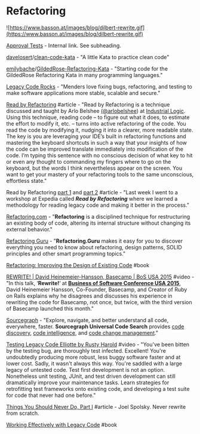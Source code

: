 # Refactoring

![https://www.basson.at/images/blog/dilbert-rewrite.gif](https://www.basson.at/images/blog/dilbert-rewrite.gif)

[Approval Tests](https://app.gitbook.com/@narthur/s/knowledge/programming/testing) - Internal link. See subheading.

[davelosert](https://github.com/davelosert)/[clean-code-kata](https://github.com/davelosert/clean-code-kata) - "A little Kata to practice clean code"

[emilybache](https://github.com/emilybache)/[GildedRose-Refactoring-Kata](https://github.com/emilybache/GildedRose-Refactoring-Kata) - "Starting code for the GildedRose Refactoring Kata in many programming languages."

[Legacy Code Rocks](https://www.legacycode.rocks/) - "Menders love fixing bugs, refactoring, and testing to make software applications more stable, scalable and secure."

[Read by Refactoring](https://www.jamasoftware.com/blog/read-by-refactoring/) \#article - "Read by Refactoring is a technique discussed and taught by Arlo Belshee [\(@arlobelshee](https://twitter.com/arlobelshee)\) at [Industrial Logic](https://www.industriallogic.com/). Using this technique, reading code – to figure out what it does, to estimate the effort to modify it, etc. – turns into active refactoring of the code. You read the code by modifying it, nudging it into a clearer, more readable state. The key is you are leveraging your IDE’s built in refactoring functions and mastering the keyboard shortcuts in such a way that your insights of how the code can be improved translate immediately into modification of the code. I’m typing this sentence with no conscious decision of what key to hit or even any thought to commanding my fingers where to go on the keyboard, but the words I think nevertheless appear on the screen. You want to get your mastery of your refactoring tools to the same unconscious, effortless state."

Read by Refactoring [part 1](https://bambielli.com/posts/2016-08-21-read-by-refactoring/) and [part 2](https://bambielli.com/posts/2017-02-26-read-by-refactoring-pt-2/) \#article - "Last week I went to a workshop at Expedia called _**Read by Refactoring**_ where we learned a methodology for reading legacy code and making it better in the process."

[Refactoring.com](https://www.refactoring.com/) - "**Refactoring** is a disciplined technique for restructuring an existing body of code, altering its internal structure without changing its external behavior."

[Refactoring Guru](https://refactoring.guru/) - "**Refactoring.Guru** makes it easy for you to discover everything you need to know about refactoring, design patterns, SOLID principles and other smart programming topics."

[Refactoring: Improving the Design of Existing Code](https://www.goodreads.com/book/show/44936.Refactoring) \#book

[REWRITE! \| David Heinemeier-Hansson, Basecamp \| BoS USA 2015](https://businessofsoftware.org/2015/10/david-heinemeier-hansson-rewrite-basecamp-business-of-software-conference-video-dhh-bos2015/) \#video - "In this talk, ‘**Rewrite!**‘ at [**Business of Software Conference USA 2015**](https://businessofsoftware.org/updates/), David Heinemeier Hansson, Co-Founder, Basecamp, and Creator of Ruby on Rails explains why he disagrees and discusses his experience in rewriting the code for Basecamp, not once, but twice, with the third version of Basecamp launched this month."

[Sourcegraph](https://about.sourcegraph.com/) - "Explore, navigate, and better understand all code, everywhere, faster. **Sourcegraph Universal Code Search** provides [code discovery](https://about.sourcegraph.com/product/code-discovery), [code intelligence](https://about.sourcegraph.com/product/code-intelligence), and [code change management](https://about.sourcegraph.com/product/code-change-management)."

[Testing Legacy Code Elliotte by Rusty Harold](https://www.youtube.com/watch?v=cjxXv0eifhY) \#video - "You've been bitten by the testing bug, are thoroughly test infected. Excellent! You're undoubtedly producing more robust, less buggy software faster and at lower cost. Sadly, it wasn't always this way. You're saddled with a large legacy of untested code. Test first development is not an option. Nonetheless unit testing, JUnit, and test driven development can still dramatically improve your maintenance tasks. Learn strategies for retrofitting test frameworks onto existing code, and developing a test suite for code that never had one before."

[Things You Should Never Do, Part I](https://www.joelonsoftware.com/2000/04/06/things-you-should-never-do-part-i/) \#article - Joel Spolsky. Never rewrite from scratch.

[Working Effectively with Legacy Code](https://www.amazon.com/Working-Effectively-Legacy-Michael-Feathers/dp/0131177052) \#book

